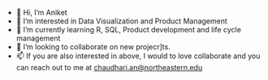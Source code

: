 - 👋 Hi, I’m Aniket
- 👀 I’m interested in Data Visualization and Product Management
- 🌱 I’m currently learning R, SQL, Product development and life cycle management
- 💞️ I’m looking to collaborate on new projecr]ts.
- 📫 If you are also interested in above, I would to love collaborate and you can reach out to me at chaudhari.an@northeastern.edu

<!---
Aniketc77/Aniketc77 is a ✨ special ✨ repository because its `README.md` (this file) appears on your GitHub profile.
You can click the Preview link to take a look at your changes.
--->
